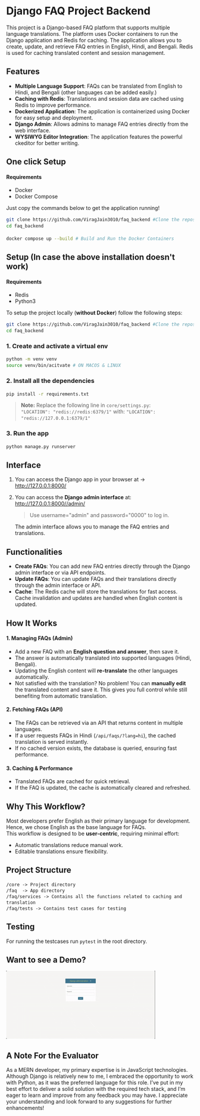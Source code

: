 # Django FAQ Project Backend

This project is a Django-based FAQ platform that supports multiple language translations. The platform uses Docker containers to run the Django application and Redis for caching. The application allows you to create, update, and retrieve FAQ entries in English, Hindi, and Bengali. Redis is used for caching translated content and session management.

## Features

- **Multiple Language Support**: FAQs can be translated from English to Hindi, and Bengali (other languages can be added easily.)
- **Caching with Redis**: Translations and session data are cached using Redis to improve performance.
- **Dockerized Application**: The application is containerized using Docker for easy setup and deployment.
- **Django Admin**: Allows admins to manage FAQ entries directly from the web interface.
- **WYSIWYG Editor Integration**: The application features the powerful ckeditor for better writing.

## One click Setup
#### Requirements
- Docker
- Docker Compose 

Just copy the commands below to get the application running!

```bash
git clone https://github.com/ViragJain3010/faq_backend #Clone the repository
cd faq_backend

docker compose up --build # Build and Run the Docker Containers
```

## Setup (In case the above installation doesn't work)
#### Requirements
- Redis
- Python3

To setup the project locally (**without Docker**) follow the following steps:
```bash
git clone https://github.com/ViragJain3010/faq_backend #Clone the repository
cd faq_backend
```

### 1. Create and activate a virtual env

```bash
python -m venv venv
source venv/bin/acitvate # ON MACOS & LINUX
```

### 2. Install all the dependencies

```bash
pip install -r requirements.txt  
```

>**Note:** Replace the following line in `core/settings.py`:  
`
"LOCATION": "redis://redis:6379/1"
`
with:
`
"LOCATION": "redis://127.0.0.1:6379/1"
`  

### 3. Run the app
```bash
python manage.py runserver
```

## Interface

1. You can access the Django app in your browser at -> http://127.0.0.1:8000/

2. You can access the **Django admin interface** at: http://127.0.0.1:8000//admin/

    > Use username="admin" and password="0000" to log in.

    The admin interface allows you to manage the FAQ entries and translations.

## Functionalities
- **Create FAQs**: You can add new FAQ entries directly through the Django admin interface or via API endpoints.
- **Update FAQs**: You can update FAQs and their translations directly through the admin interface or API.
- **Cache**: The Redis cache will store the translations for fast access. Cache invalidation and updates are handled when English content is updated.

## How It Works  

#### 1. Managing FAQs (Admin)  
- Add a new FAQ with an **English question and answer**, then save it.  
- The answer is automatically translated into supported languages (Hindi, Bengali).  
- Updating the English content will **re-translate** the other languages automatically.  
- Not satisfied with the translation? No problem! You can **manually edit** the translated content and save it. This gives you full control while still benefiting from automatic translation. 

#### 2. Fetching FAQs (API)  
- The FAQs can be retrieved via an API that returns content in multiple languages.
- If a user requests FAQs in Hindi (`/api/faqs/?lang=hi`), the cached translation is served instantly.  
- If no cached version exists, the database is queried, ensuring fast performance.  

#### 3. Caching & Performance  
- Translated FAQs are cached for quick retrieval.  
- If the FAQ is updated, the cache is automatically cleared and refreshed.  

## Why This Workflow?  

Most developers prefer English as their primary language for development. Hence, we chose English as the base language for FAQs.  
This workflow is designed to be **user-centric**, requiring minimal effort:  
- Automatic translations reduce manual work.  
- Editable translations ensure flexibility.  

## Project Structure

```
/core -> Project directory
/faq  -> App directory
/faq/services -> Contains all the functions related to caching and translation
/faq/tests -> Contains test cases for testing
```

## Testing
For running the testcases run `pytest` in the root directory.

## Want to see a Demo?

![FAQ Demo](./asset/demo.gif)

## A Note For the Evaluator

As a MERN developer, my primary expertise is in JavaScript technologies. Although Django is relatively new to me, I embraced the opportunity to work with Python, as it was the preferred language for this role. I’ve put in my best effort to deliver a solid solution with the required tech stack, and I’m eager to learn and improve from any feedback you may have. I appreciate your understanding and look forward to any suggestions for further enhancements!